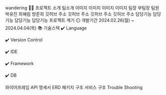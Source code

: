 wandering
👨‍🏫 프로젝트 소개
팀소개
이미지	이미지	이미지	이미지
팀장	부팀장	팀원	
박유진	최혜림	방준희	
깃허브 주소	깃허브 주소	깃허브 주소	깃허브 주소
담당기능	담당기능	담당기능	담당기능
프로젝트 계기
⏲️ 개발기간
2024.02.26(월) ~ 2024.04.04(목)
📚️ 기술스택
✔️ Language


✔️ Version Control
 

✔️ IDE


✔️ Framework
  

✔️ DB
 

와이어프레임
API 명세서
ERD
패키지 구조
서비스 구조
Trouble Shooting

